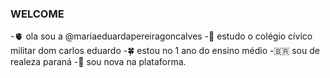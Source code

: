 ### WELCOME
-🫀 ola sou a @mariaeduardapereiragoncalves
-📖 estudo o colégio cívico militar dom carlos eduardo
-🍀 estou no 1 ano do ensino médio
-🇧🇷 sou de realeza paraná
-🤙 sou nova na plataforma.
